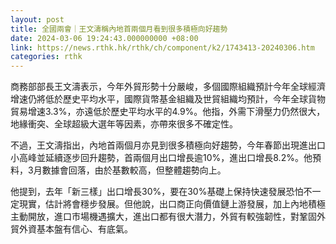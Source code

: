 ```yaml
---
layout: post
title: 全國兩會｜王文濤稱內地首兩個月看到很多積極向好趨勢
date: 2024-03-06 19:24:43.000000000 +08:00
link: https://news.rthk.hk/rthk/ch/component/k2/1743413-20240306.htm
categories: rthk
---
```


商務部部長王文濤表示，今年外貿形勢十分嚴峻，多個國際組織預計今年全球經濟增速仍將低於歷史平均水平，國際貨幣基金組織及世貿組織均預計，今年全球貨物貿易增速3.3%，亦遠低於歷史平均水平的4.9%。他指，外需下滑壓力仍然很大，地緣衝突、全球超級大選年等因素，亦帶來很多不確定性。

不過，王文濤指出，內地首兩個月亦見到很多積極向好趨勢，今年春節出現進出口小高峰並延續逐步回升趨勢，首兩個月出口增長逾10%，進出口增長8.2%。他預料，3月數據會回落，由於基數較高，但整體趨勢向上。

他提到，去年「新三樣」出口增長30%，要在30%基礎上保持快速發展恐怕不一定現實，估計將會穩步發展。但他說，出口商正向價值鏈上游發展，加上內地積極主動開放，進口市場機遇擴大，進出口都有很大潛力，外貿有較強韌性，對鞏固外貿外資基本盤有信心、有底氣。

